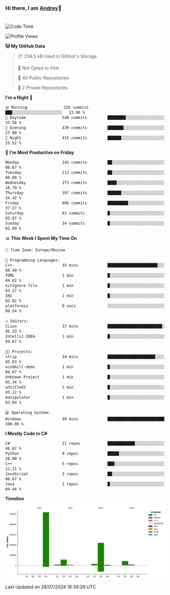### Hi there, I am [Andrey](https://mootfrost.dev/)👋
# 
<!--START_SECTION:waka-->
![Code Time](http://img.shields.io/badge/Code%20Time-470%20hrs-blue)

![Profile Views](http://img.shields.io/badge/Profile%20Views-4-blue)

**🐱 My GitHub Data** 

> 📦 234.5 kB Used in GitHub's Storage 
 > 
> 🚫 Not Opted to Hire
 > 
> 📜 40 Public Repositories 
 > 
> 🔑 2 Private Repositories 
 > 
**I'm a Night 🦉** 

```text
🌞 Morning                226 commits         ███░░░░░░░░░░░░░░░░░░░░░░   13.90 % 
🌆 Daytime                546 commits         ████████░░░░░░░░░░░░░░░░░   33.58 % 
🌃 Evening                439 commits         ███████░░░░░░░░░░░░░░░░░░   27.00 % 
🌙 Night                  415 commits         ██████░░░░░░░░░░░░░░░░░░░   25.52 % 
```
📅 **I'm Most Productive on Friday** 

```text
Monday                   141 commits         ██░░░░░░░░░░░░░░░░░░░░░░░   08.67 % 
Tuesday                  112 commits         ██░░░░░░░░░░░░░░░░░░░░░░░   06.89 % 
Wednesday                273 commits         ████░░░░░░░░░░░░░░░░░░░░░   16.79 % 
Thursday                 397 commits         ██████░░░░░░░░░░░░░░░░░░░   24.42 % 
Friday                   606 commits         █████████░░░░░░░░░░░░░░░░   37.27 % 
Saturday                 63 commits          █░░░░░░░░░░░░░░░░░░░░░░░░   03.87 % 
Sunday                   34 commits          █░░░░░░░░░░░░░░░░░░░░░░░░   02.09 % 
```


📊 **This Week I Spent My Time On** 

```text
🕑︎ Time Zone: Europe/Moscow

💬 Programming Languages: 
C++                      35 mins             ██████████████████████░░░   88.49 % 
TOML                     1 min               █░░░░░░░░░░░░░░░░░░░░░░░░   04.62 % 
GitIgnore file           1 min               █░░░░░░░░░░░░░░░░░░░░░░░░   03.27 % 
INI                      1 min               █░░░░░░░░░░░░░░░░░░░░░░░░   03.02 % 
platformio               0 secs              ░░░░░░░░░░░░░░░░░░░░░░░░░   00.54 % 

🔥 Editors: 
CLion                    37 mins             ████████████████████████░   95.33 % 
IntelliJ IDEA            1 min               █░░░░░░░░░░░░░░░░░░░░░░░░   04.67 % 

🐱‍💻 Projects: 
strip                    34 mins             █████████████████████░░░░   85.83 % 
windmill-demo            1 min               █░░░░░░░░░░░░░░░░░░░░░░░░   04.67 % 
Unknown Project          1 min               █░░░░░░░░░░░░░░░░░░░░░░░░   03.34 % 
untitled1                1 min               █░░░░░░░░░░░░░░░░░░░░░░░░   03.12 % 
manipulator              1 min               █░░░░░░░░░░░░░░░░░░░░░░░░   03.04 % 

💻 Operating System: 
Windows                  39 mins             █████████████████████████   100.00 % 
```

**I Mostly Code in C#** 

```text
C#                       21 repos            ████████████░░░░░░░░░░░░░   46.67 % 
Python                   9 repos             █████░░░░░░░░░░░░░░░░░░░░   20.00 % 
C++                      5 repos             ███░░░░░░░░░░░░░░░░░░░░░░   11.11 % 
JavaScript               3 repos             ██░░░░░░░░░░░░░░░░░░░░░░░   06.67 % 
Java                     2 repos             █░░░░░░░░░░░░░░░░░░░░░░░░   04.44 % 
```



**Timeline**

![Lines of Code chart](https://raw.githubusercontent.com/Mootfrost777/Mootfrost777/main/assets/bar_graph.png)


 Last Updated on 28/07/2024 18:39:29 UTC
<!--END_SECTION:waka-->